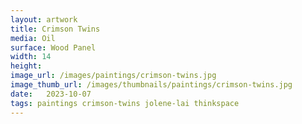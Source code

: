 ```yaml
---
layout: artwork
title: Crimson Twins
media: Oil
surface: Wood Panel
width: 14
height: 
image_url: /images/paintings/crimson-twins.jpg
image_thumb_url: /images/thumbnails/paintings/crimson-twins.jpg
date:   2023-10-07
tags: paintings crimson-twins jolene-lai thinkspace
---
```


